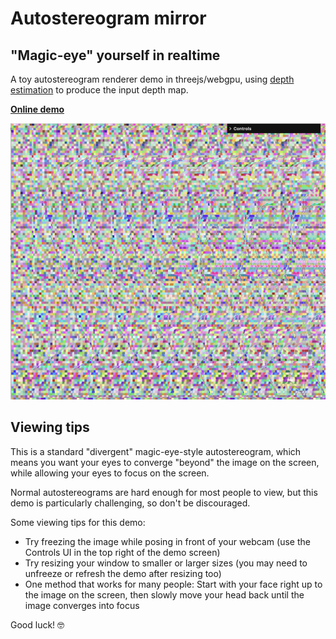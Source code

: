 # Autostereogram mirror

## "Magic-eye" yourself in realtime

A toy autostereogram renderer demo in threejs/webgpu, using [depth
estimation](https://huggingface.co/spaces/Xenova/webgpu-realtime-depth-estimation)
to produce the input depth map.

[**Online demo**](https://namuol.github.io/magic-eye-yourself)

![](/screenshot.png)

## Viewing tips

This is a standard "divergent" magic-eye-style autostereogram, which means you
want your eyes to converge "beyond" the image on the screen, while allowing your
eyes to focus on the screen.

Normal autostereograms are hard enough for most people to view, but this demo is
particularly challenging, so don't be discouraged.

Some viewing tips for this demo:

- Try freezing the image while posing in front of your webcam (use the Controls
  UI in the top right of the demo screen)
- Try resizing your window to smaller or larger sizes (you may need to unfreeze
  or refresh the demo after resizing too)
- One method that works for many people: Start with your face right up to the
  image on the screen, then slowly move your head back until the image converges
  into focus

Good luck! 🤓
